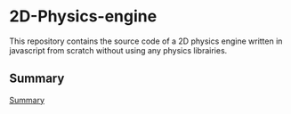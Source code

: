 
# 2D-Physics-engine

This repository contains the source code of a 2D physics engine written in javascript from scratch without using any physics librairies.


## Summary

[Summary](#summary)
